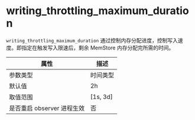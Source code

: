 writing_throttling_maximum_duration 
========================================================

`writing_throttling_maximum_duration` 通过控制内存分配进度，控制写入速度。即指定在触发写入限速后，剩余 MemStore 内存分配完所需的时间。


|      **属性**      |   **描述**   |
|------------------|------------|
| 参数类型             | 时间类型       |
| 默认值              | 2h         |
| 取值范围             | \[1s, 3d\] |
| 是否重启 observer 进程生效 | 否          |



